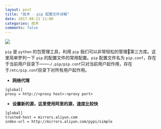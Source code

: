 ```yaml
---
layout: post
title: "技术 - pip 配置文件详解"
date: 2017-08-21 11:00
categories: 技术
comments: false
---
```


![](https://timgsa.baidu.com/timg?image&quality=80&size=b9999_10000&sec=1503295044039&di=8b18bbd2d59633dc5fb88c00a343b727&imgtype=jpg&src=http%3A%2F%2Fd.hiphotos.baidu.com%2Fimage%2Fpic%2Fitem%2Fbd3eb13533fa828b755a7b8ef71f4134970a5a66.jpg)

`pip` 是 `python` 的包管理工具，利用 `pip` 我们可以非常轻松的管理第三方库。这里简单罗列一下 `pip` 的配置文件的常用配置。`pip` 配置文件名为 `pip.conf`，存在于当前用户目录下——`~/.pip/pip.conf`只对当前用户起作用，存在于`/etc/pip.conf`目录下对所有用户起作用。

* **网络代理**

```
[global]
proxy = http://<proxy host>:<proxy port>
```

* **设置新的源，这里使用阿里的源，速度比较快**

```
[global]
trusted-host = mirrors.aliyun.com
index-url = http://mirrors.aliyun.com/pypi/simple
```
